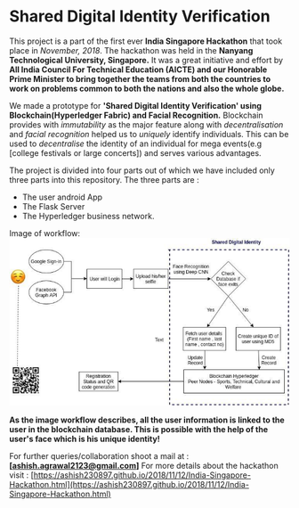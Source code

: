 # Shared Digital Identity Verification  

This project is a part of the first ever **India Singapore Hackathon** that took place in *November, 2018*. The hackathon was held in the **Nanyang Technological University, Singapore.**
It was a great initiative and effort by **All India Council For Technical Education (AICTE) and our Honorable Prime Minister to bring together the teams from both the countries to work on problems common to both the nations and also the whole globe.**  

We made a prototype for **'Shared Digital Identity Verification' using Blockchain(Hyperledger Fabric) and Facial Recognition.** Blockchain provides with *immutability* as the major feature along with *decentralisation* and *facial recognition* helped us to *uniquely* identify individuals. This can be used to *decentralise* the identity of an individual for mega events(e.g [college festivals or large concerts]) and serves various advantages.  

The project is divided into four parts out of which we have included only three parts into this repository. The three parts are :  
* The user android App  
* The Flask Server  
* The Hyperledger business network.  

Image of workflow:  
![Workflow](https://github.com/ashish230897/India-Singapore-Hackathon-Team-RangersZ/blob/master/workflow.jpeg)  


**As the image workflow describes, all the user information is linked to the user in the blockchain database. This is possible with the help of the user's face which is his unique identity!**

For further queries/collaboration shoot a mail at : **[ashish.agrawal2123@gmail.com]**
For more details about the hackathon visit : [https://ashish230897.github.io/2018/11/12/India-Singapore-Hackathon.html](https://ashish230897.github.io/2018/11/12/India-Singapore-Hackathon.html)


